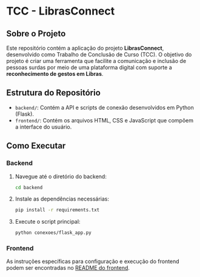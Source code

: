 # TCC - LibrasConnect

## Sobre o Projeto

Este repositório contém a aplicação do projeto **LibrasConnect**, desenvolvido como Trabalho de Conclusão de Curso (TCC). O objetivo do projeto é criar uma ferramenta que facilite a comunicação e inclusão de pessoas surdas por meio de uma plataforma digital com suporte a **reconhecimento de gestos em Libras**.

## Estrutura do Repositório

-   `backend/`: Contém a API e scripts de conexão desenvolvidos em Python (Flask).
-   `frontend/`: Contém os arquivos HTML, CSS e JavaScript que compõem a interface do usuário.

## Como Executar

### Backend

1. Navegue até o diretório do backend:

    ```bash
    cd backend
    ```

2. Instale as dependências necessárias:

    ```bash
    pip install -r requirements.txt
    ```

3. Execute o script principal:
    ```bash
    python conexoes/flask_app.py
    ```

### Frontend

As instruções específicas para configuração e execução do frontend podem ser encontradas no [README do frontend](frontend/README.md).
